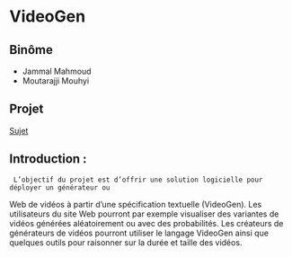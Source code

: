 # VideoGen

## Binôme 

* Jammal Mahmoud
* Moutarajji Mouhyi


## Projet

[Sujet](https://docs.google.com/document/d/1_PBrBHf9irX9g8LcRIlRNAVC08lXCZNp3w8dWrpFIPg/edit#)

## Introduction :

	 L’objectif du projet est d’offrir une solution logicielle pour déployer un générateur ou
Web de vidéos à partir d’une spécification textuelle (VideoGen). Les utilisateurs
du site Web pourront par exemple visualiser des variantes de vidéos générées aléatoirement ou
avec des probabilités. Les créateurs de générateurs de vidéos pourront utiliser le langage
VideoGen ainsi que quelques outils pour raisonner sur la durée et taille des vidéos.
